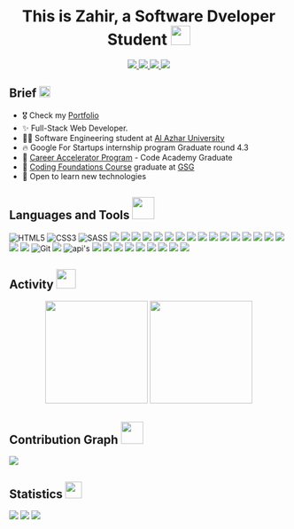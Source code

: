 <h1 align="center">This is Zahir, a Software Dveloper Student <img width="35" src="https://c.tenor.com/nebZyl8oN7IAAAAi/wave-hello.gif" /></h1>
<p align="center">
    <a href="https://www.linkedin.com/in/zaherabuamr">
    <img src="https://img.shields.io/badge/-linkedin-%230966C2?style=for-the-badge&logo=linkedin&logoColor=white" />
    </a>
    <a href="https://codepen.io/Zaher-aa">
    <img src="https://img.shields.io/badge/-codepen-1C1C1C?style=for-the-badge&logo=codepen&logoColor=white" />
    </a>
    <a href="mailto:zaherabuamro@gmail.com?subject=Email From GitHub Account">
    <img src="https://img.shields.io/badge/Gmail-D14836?style=for-the-badge&logo=gmail&logoColor=white" />
    </a>
    <a href="https://www.freecodecamp.org/zaher-aa">
    <img src="https://img.shields.io/badge/-freecodecamp-393939?style=for-the-badge&logo=freecodecamp&logoColor=white" />
    </a>
</p>

## Brief <img width="20" src="https://c.tenor.com/8McIGu0Tf_QAAAAi/fire-joypixels.gif" />
- 🎖 Check my [Portfolio](http://zaher.netlify.app)
- ✨ Full-Stack Web Developer.
- 👨‍🎓 Software Engineering student at [Al Azhar University](http://www.alazhar.edu.ps/eng/index.asp)
- 🔥 Google For Startups internship program Graduate round 4.3
- 👨‍ [Career Accelerator Program](https://gazaskygeeks.com/coders-career-accelerator-course/) - Code Academy Graduate
- 🥳️ [Coding Foundations Course](https://gazaskygeeks.com/coders-fundamentals-course/) graduate at [GSG](https://gazaskygeeks.com/)
- 🔭 Open to learn new technologies


## Languages and Tools <img width="40" src="https://c.tenor.com/Pnb_hVWq2sgAAAAi/on-process-dig.gif" />
![HTML5](https://img.shields.io/badge/HTML5-E34F26?style=for-the-badge&logo=html5&logoColor=white)
![CSS3](https://img.shields.io/badge/CSS3-1572B6?style=for-the-badge&logo=css3&logoColor=white)
![SASS](https://img.shields.io/badge/Sass-CC6699?style=for-the-badge&logo=sass&logoColor=white)
<img src="https://img.shields.io/badge/-TypeScript-%233178C6?style=for-the-badge&logo=typescript&logoColor=white" />
<img src="https://img.shields.io/badge/JavaScript-F7DF1E?style=for-the-badge&logo=javascript&logoColor=black" />
<img src="https://img.shields.io/badge/-ReactJs-61DAFB?style=for-the-badge&logo=react&logoColor=white" />
<img src="https://img.shields.io/badge/-REDUX-%23764EBC?style=for-the-badge&logo=redux&logoColor=white" />
<img src="https://img.shields.io/badge/-next.js-%23444?style=for-the-badge&logo=next.js&logoColor=white" />
<img src="https://img.shields.io/badge/-React%20Router%20Dom-%236CDBFD?style=for-the-badge&logo=reactrouter&logoColor=black" />
<img src="https://img.shields.io/badge/-firebase-%23EA800C?style=for-the-badge&logo=firebase&logoColor=white" />
<img src="https://img.shields.io/badge/-material%20ui-%23017FFE?style=for-the-badge&logo=mui&logoColor=white" />
<img src="https://img.shields.io/badge/-ant%20design-%231F92FE?style=for-the-badge&logo=antdesign" />
<img src="https://img.shields.io/badge/Node.js-43853D?style=for-the-badge&logo=node.js&logoColor=white" />
<img src="https://img.shields.io/badge/-Graphql-%23DA0093?style=for-the-badge&logo=graphql" />
<img src="https://img.shields.io/badge/Express.js-404D59?style=for-the-badge&logo=express&logoColor=white" />
<img src="https://img.shields.io/badge/PostgreSQL-316192?style=for-the-badge&logo=postgresql&logoColor=white" />
<img src="https://img.shields.io/badge/-mongodb-%230A1A0D?style=for-the-badge&logo=mongodb" />
<img src="https://img.shields.io/badge/-sequelize-%233A6FBB?style=for-the-badge&logo=sequelize" />
<img src="https://img.shields.io/badge/-docker-081F32?style=for-the-badge&logo=docker" />
<img src="https://img.shields.io/badge/-Jest-914359?style=for-the-badge&logo=jest&logoColor=white" />
<img src="https://img.shields.io/badge/-Eslint-4831B3?style=for-the-badge&logo=eslint&logoColor=white" />
![Git](https://img.shields.io/badge/-Git-3A3A3A?style=for-the-badge&logo=git&logoColor=white)
<img src="https://img.shields.io/badge/GitHub-100000?style=for-the-badge&logo=github&logoColor=white" />
![api's](https://img.shields.io/badge/-apis-3A3A3A?style=for-the-badge&logo=connect&logoColor=white)
<img src="https://img.shields.io/badge/-monorepo-%231D1C34?style=for-the-badge" />
<img src="https://img.shields.io/badge/-cronjob-%2338A5E3?style=for-the-badge" />
<img src="https://img.shields.io/badge/-ngrok-%231D1C34?style=for-the-badge&logo=ngrok" />
<img src="https://img.shields.io/badge/-lerna-%239B2FF1?style=for-the-badge&logo=lerna" />
<img src="https://img.shields.io/badge/-Visual%20Studio%20Code-0584C4?style=for-the-badge&logo=visualstudiocode&logoColor=white" />
<img src="https://img.shields.io/badge/-postman-F26634?style=for-the-badge&logo=postman&logoColor=white" />
<img src="https://img.shields.io/badge/-Heroku-%236B48AF?style=for-the-badge&logo=heroku&logoColor=white" />
<img src="https://img.shields.io/badge/-Figma-%2379D384?style=for-the-badge&logo=figma&logoColor=white" />
<img src="https://img.shields.io/badge/Ubuntu-E95420?style=for-the-badge&logo=ubuntu&logoColor=white" />

## Activity <img width="35" src="https://c.tenor.com/dWMRNxW7Ti4AAAAi/iota-tanglevision.gif" />
<div align="center">
  <img height="185em" src="https://github-readme-stats.vercel.app/api?username=zaher-aa&theme=dracula&show_icons=true" />
  <img height="185em" src="https://github-readme-streak-stats.herokuapp.com/?user=zaher-aa&theme=dracula&date_format=M%20j%5B%2C%20Y%5D" />
</div>

## Contribution Graph <img width="40" src="https://c.tenor.com/8Bhx4_d52goAAAAi/mic-drop-busy-bee.gif" />
<img src="https://activity-graph.herokuapp.com/graph?username=zaher-aa&theme=dracula&color=B994E6&bg_color=2B2D3D" />

## Statistics <img width="30" src="https://c.tenor.com/LSHKMiRdLggAAAAi/statistics-trending-up.gif" />

<a href="https://github.com/zaher-aa?tab=followers"><img src="https://img.shields.io/github/followers/zaher-aa?label=Followers&style=social" /></a>
<img src="https://img.shields.io/github/stars/zaher-aa?label=stars&style=social" />
<img src="https://komarev.com/ghpvc/?username=zaher-aa" />
